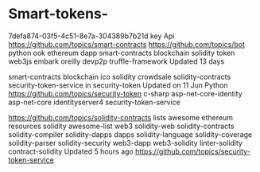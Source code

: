 # Smart-tokens-

7defa874-03f5-4c51-8e7a-304389b7b21d key Api
https://github.com/topics/smart-contracts
https://github.com/topics/bot
python
ook
ethereum
dapp
smart-contracts
blockchain
solidity
token
web3js
embark
oreilly
devp2p
truffle-framework
Updated 13 days

smart-contracts
blockchain
ico
solidity
crowdsale
solidity-contracts
security-token-service in
security-token
Updated on 11 Jun
Python
https://github.com/topics/security-token
c-sharp
asp-net-core-identity
asp-net-core
identityserver4
security-token-service


https://github.com/topics/solidity-contracts
lists
awesome
ethereum
resources
solidity
awesome-list
web3
solidity-web
solidity-contracts
solidity-compiler
solidity-dapps
dapps
solidity-language
solidity-coverage
solidity-parser
solidity-security
web3-dapp
web3-solidity
linter-solidity
contract-solidity
Updated 5 hours ago
https://github.com/topics/security-token-service

